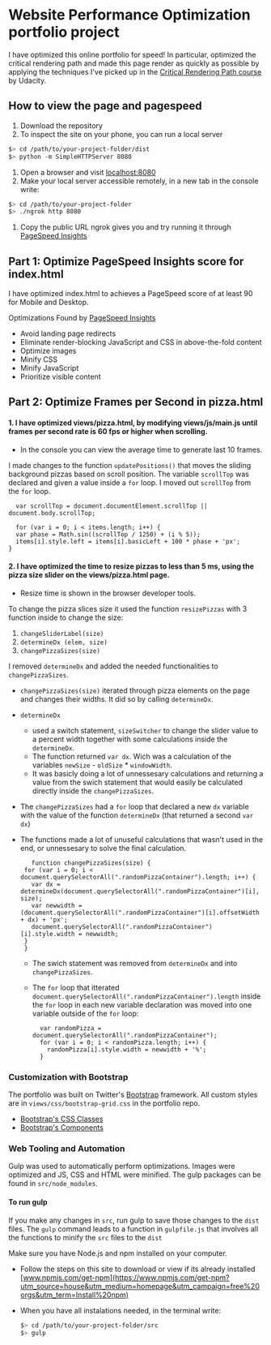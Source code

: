 # Website Performance Optimization portfolio project

I have optimized this online portfolio for speed! In particular, optimized the critical rendering path and made this page render as quickly as possible by applying the techniques I've picked up in the [Critical Rendering Path course](https://www.udacity.com/course/ud884) by Udacity.


## How to view the page and pagespeed

1. Download the repository
1. To inspect the site on your phone, you can run a local server

  ```bash
  $> cd /path/to/your-project-folder/dist
  $> python -m SimpleHTTPServer 8080
  ```

1. Open a browser and visit [localhost:8080](http://localhost:8080/)
1. Make your local server accessible remotely, in a new tab in the console write: 

  ``` bash
  $> cd /path/to/your-project-folder
  $> ./ngrok http 8080
  ```

1. Copy the public URL ngrok gives you and try running it through [PageSpeed Insights](https://developers.google.com/speed/pagespeed/insights/) 


## Part 1: Optimize PageSpeed Insights score for index.html

I have optimized index.html to achieves a PageSpeed score of at least 90 for Mobile and Desktop.

Optimizations Found by [PageSpeed Insights](https://developers.google.com/speed/pagespeed/insights/)

- Avoid landing page redirects
- Eliminate render-blocking JavaScript and CSS in above-the-fold content
- Optimize images
- Minify CSS
- Minify JavaScript
- Prioritize visible content



## Part 2: Optimize Frames per Second in pizza.html

#### 1. I have optimized views/pizza.html, by modifying views/js/main.js until frames per second rate is 60 fps or higher when scrolling. 

- In the console you can view the average time to generate last 10 frames.

I made changes to the function `updatePositions()` that moves the sliding background pizzas based on scroll position. The variable `scrollTop` was declared and given a value inside a `for` loop. I moved out `scrollTop` from the `for` loop. 

	  var scrollTop = document.documentElement.scrollTop || document.body.scrollTop;
  
	  for (var i = 0; i < items.length; i++) {
	  var phase = Math.sin((scrollTop / 1250) + (i % 5));
	  items[i].style.left = items[i].basicLeft + 100 * phase + 'px';
	}


#### 2. I have optimized the time to resize pizzas to less than 5 ms, using the pizza size slider on the views/pizza.html page. 

- Resize time is shown in the browser developer tools.
 
 
To change the pizza slices size it used the function `resizePizzas` with 3 function inside to change the size: 

1. `changeSliderLabel(size)`
2. `determineDx (elem, size)`
3. `changePizzaSizes(size)`


I removed `determineDx` and added the needed functionalities to `changePizzaSizes`.   

 
-  `changePizzaSizes(size)` iterated through pizza elements on the page and changes their widths. It did so by calling `determineDx`. 
 
-  `determineDx` 
	-  	used a switch statement, `sizeSwitcher` to change the slider value to a percent width together with some calculations inside the `determineDx`.
	- The function returned `var dx`. Wich was a calculation of the variables `newSize` - `oldSize` * `windowWidth`. 
	- It was basicly doing a lot of unnessesary calculations and returning a value from the swich statement that would easily be calculated directly inside the `changePizzaSizes`.

-  The `changePizzaSizes` had a `for` loop that declared a new `dx` variable with the value of the function `determineDx` (that returned a second `var dx`)
-  The functions made a lot of unuseful calculations that wasn't used in the end, or unnessesary to solve the final calculation. 

		  function changePizzaSizes(size) {
    	for (var i = 0; i < document.querySelectorAll(".randomPizzaContainer").length; i++) {
	      var dx = determineDx(document.querySelectorAll(".randomPizzaContainer")[i], size);
	      var newwidth = (document.querySelectorAll(".randomPizzaContainer")[i].offsetWidth + dx) + 'px';
	      document.querySelectorAll(".randomPizzaContainer")[i].style.width = newwidth;
	    }
	  	}
	  	
	- The swich statement was removed from `determineDx` and into `changePizzaSizes`. 
	- The `for` loop that itterated `document.querySelectorAll(".randomPizzaContainer").length` inside the `for` loop in each new variable declaration was moved into one variable outside of the `for` loop: 

			var randomPizza = document.querySelectorAll(".randomPizzaContainer");
		    for (var i = 0; i < randomPizza.length; i++) {
		      randomPizza[i].style.width = newwidth + '%';
		    }

 


### Customization with Bootstrap
The portfolio was built on Twitter's <a href="http://getbootstrap.com/">Bootstrap</a> framework. All custom styles are in `views/css/bootstrap-grid.css` in the portfolio repo.

* <a href="http://getbootstrap.com/css/">Bootstrap's CSS Classes</a>
* <a href="http://getbootstrap.com/components/">Bootstrap's Components</a>

### Web Tooling and Automation
Gulp was used to automatically perform optimizations. Images were optimized and JS, CSS and HTML were minified. The gulp packages can be found in `src/node_modules`. 

#### To run gulp 
If you make any changes in `src`, run gulp to save those changes to the `dist` files. The `gulp` command leads to a function in `gulpfile.js` that involves all the functions to minify the `src` files to the `dist`   
 
Make sure you have Node.js and npm installed on your computer. 

- Follow the steps on this site to download or view if its already installed [www.npmjs.com/get-npm](https://www.npmjs.com/get-npm?utm_source=house&utm_medium=homepage&utm_campaign=free%20orgs&utm_term=Install%20npm)
- When you have all instalations needed, in the terminal write: 

  ```bash
  $> cd /path/to/your-project-folder/src
  $> gulp
  ```

 